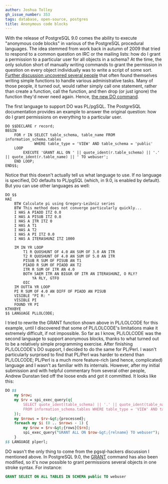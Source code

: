 ```yaml
---
author: Joshua Tolley
gh_issue_number: 353
tags: database, open-source, postgres
title: Anonymous code blocks
---
```




With the release of PostgreSQL 9.0 comes the ability to execute "anonymous code blocks" in various of the PostgreSQL procedural languages. The idea stemmed from work back in autumn of 2009 that tried to respond to a common question on IRC or the mailing lists: how do I grant a permission to a particular user for all objects in a schema? At the time, the only solution short of manually writing commands to grant the permission in question on every object individually was to write a script of some sort. [Further discussion uncovered several people](http://archives.postgresql.org/pgsql-hackers/2009-08/msg00789.php) that often found themselves writing simple functions to handle various administrative tasks. Many of those people, it turned out, would rather simply call one statement, rather than create a function, call the function, and then drop (or just ignore) the function they'd never need again. Hence, [the new DO command](http://www.postgresql.org/docs/9.0/static/sql-do.html).

The first language to support DO was PL/pgSQL. The PostgreSQL documentation provides an example to answer the original question: how do I grant permissions on everything to a particular user.

```nohighlight
DO $$DECLARE r record;
BEGIN
    FOR r IN SELECT table_schema, table_name FROM information_schema.tables
             WHERE table_type = 'VIEW' AND table_schema = 'public'
    LOOP
        EXECUTE 'GRANT ALL ON ' || quote_ident(r.table_schema) || '.' || quote_ident(r.table_name) || ' TO webuser';
    END LOOP;
END$$;
```

Notice that this doesn't actually tell us what language to use. If no language is specified, DO defaults to PL/pgSQL (which, in 9.0, is enabled by default). But you can use other languages as well:

```nohighlight
DO $$
HAI
    BTW Calculate pi using Gregory-Leibniz series
    BTW This method does not converge particularly quickly...
    I HAS A PIADD ITZ 0.0
    I HAS A PISUB ITZ 0.0
    I HAS A ITR ITZ 0
    I HAS A T1
    I HAS A T2
    I HAS A PI ITZ 0.0
    I HAS A ITERASHUNZ ITZ 1000

    IM IN YR LOOP
        T1 R QUOSHUNT OF 4.0 AN SUM OF 3.0 AN ITR
        T2 R QUOSHUNT OF 4.0 AN SUM OF 5.0 AN ITR
        PISUB R SUM OF PISUB AN T1
        PIADD R SUM OF PIADD AN T2
        ITR R SUM OF ITR AN 4.0
        BOTH SAEM ITR AN BIGGR OF ITR AN ITERASHUNZ, O RLY?
            YA RLY, GTFO
        OIC
    IM OUTTA YR LOOP
    PI R SUM OF 4.0 AN DIFF OF PIADD AN PISUB
    VISIBLE "PI R: "
    VISIBLE PI
    FOUND YR PI
KTHXBYE
$$ LANGUAGE PLLOLCODE;
```

I tried to rewrite the GRANT function shown above in PL/LOLCODE for this example, until I discovered that some of PL/LOLCODE's limitations make it extremely difficult, if not impossible. So far as I know, PL/LOLCODE was the second language to support anonymous blocks, thanks to what turned out to be a relatively simple programming exercise. After finishing PL/LOLCODE's DO support, I decided to do the same for PL/Perl. I wasn't particularly surprised to find that PL/Perl was harder to extend than PL/LOLCODE; PL/Perl is a much more feature-rich (and hence, complicated) language and I wasn't as familiar with its internals. However, after my initial submission and with helpful commentary from several other people, Andrew Dunstan tied off the loose ends and got it committed. It looks like this:

```perl
DO $$
    my $row;
    my $rv = spi_exec_query(q{
        SELECT quote_ident(table_schema) || '.' || quote_ident(table_name) AS relname
        FROM information_schema.tables WHERE table_type = 'VIEW' AND table_schema = 'public'
    });
    my $nrows = $rv-&gt;{processed};
    foreach my $i (0 .. $nrows - 1) {
        my $row = $rv-&gt;{rows}[$rn];
        spi_exec_query("GRANT ALL ON $row-&gt;{relname} TO webuser");
    }
$$ LANGUAGE plperl;
```

DO wasn't the only thing to come from the pgsql-hackers discussion I mentioned above. In PostgreSQL 9.0, the [GRANT](http://www.postgresql.org/docs/9.0/static/sql-grant.html) command has also been modified, so it's now possible to grant permissions several objects in one stroke syntax. For instance:

```sql
GRANT SELECT ON ALL TABLES IN SCHEMA public TO webuser
```

